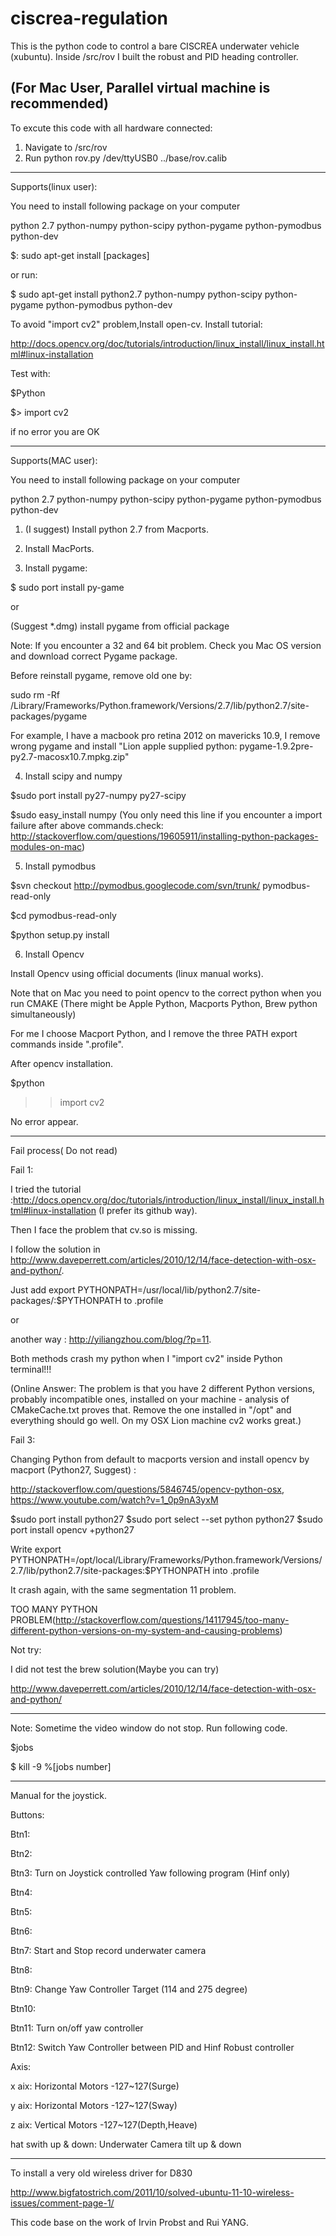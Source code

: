 ciscrea-regulation
======================

This is the python code to control a bare CISCREA underwater vehicle (xubuntu). Inside /src/rov I built the robust and PID heading controller.

(For Mac User, Parallel virtual machine is recommended)
-----------------------------------------------------------

To excute this code with all hardware connected:

1. Navigate to /src/rov
2. Run python rov.py /dev/ttyUSB0 ../base/rov.calib 


-----------------------------------------------------------
Supports(linux user):

You need to install following package on your computer

python 2.7
python-numpy
python-scipy
python-pygame
python-pymodbus
python-dev

$: sudo apt-get install [packages]

or run:

$ sudo apt-get install python2.7 python-numpy python-scipy python-pygame python-pymodbus python-dev

To avoid "import cv2" problem,Install open-cv.
Install tutorial:

http://docs.opencv.org/doc/tutorials/introduction/linux_install/linux_install.html#linux-installation

Test with:

$Python

$> import cv2

if no error you are OK

-----------------------------------------------------------
Supports(MAC user):

You need to install following package on your computer

python 2.7 
python-numpy 
python-scipy 
python-pygame 
python-pymodbus
python-dev

1. (I suggest) Install python 2.7 from Macports.

2. Install MacPorts.

3. Install pygame:

$ sudo port install py-game

or 

(Suggest *.dmg) install pygame from official package

Note: If you encounter a 32 and 64 bit problem. Check you Mac OS version and download correct Pygame package.

Before reinstall pygame, remove old one by:

sudo rm -Rf /Library/Frameworks/Python.framework/Versions/2.7/lib/python2.7/site-packages/pygame

For example, I have a macbook pro retina 2012 on mavericks 10.9, I remove wrong pygame and install "Lion apple supplied python: pygame-1.9.2pre-py2.7-macosx10.7.mpkg.zip" 

4. Install scipy and numpy

$sudo port install py27-numpy py27-scipy

$sudo easy_install numpy (You only need this line if you encounter a import failure after above commands.check: http://stackoverflow.com/questions/19605911/installing-python-packages-modules-on-mac)

5. Install pymodbus

$svn checkout http://pymodbus.googlecode.com/svn/trunk/ pymodbus-read-only

$cd pymodbus-read-only

$python setup.py install

6. Install Opencv

Install Opencv using official documents (linux manual works).

Note that on Mac you need to point opencv to the correct python when you run CMAKE (There might be Apple Python, Macports Python, Brew python simultaneously) 

For me I choose Macport Python, and I remove the three PATH export commands inside ".profile".

After opencv installation.

$python
>>import cv2

No error appear.

---------------------------
Fail process( Do not read)

Fail 1:

I tried  the tutorial :http://docs.opencv.org/doc/tutorials/introduction/linux_install/linux_install.html#linux-installation (I prefer its github way).

Then I face the problem that cv.so is missing. 

I follow the solution in http://www.daveperrett.com/articles/2010/12/14/face-detection-with-osx-and-python/.

Just add export PYTHONPATH=/usr/local/lib/python2.7/site-packages/:$PYTHONPATH to .profile

or

 another way : http://yiliangzhou.com/blog/?p=11.
 
Both methods crash my python when I "import  cv2"  inside Python terminal!!! 

(Online Answer: The problem is that you have 2 different Python versions, probably incompatible ones, installed on your machine - analysis of CMakeCache.txt proves that. Remove the one installed in "/opt" and everything should go well. On my OSX Lion machine cv2 works great.)


Fail 3:

Changing Python from default to macports version and install opencv by macport (Python27, Suggest) : 

http://stackoverflow.com/questions/5846745/opencv-python-osx, https://www.youtube.com/watch?v=1_0p9nA3yxM

$sudo port install python27
$sudo port select --set python python27
$sudo port install opencv +python27

Write export PYTHONPATH=/opt/local/Library/Frameworks/Python.framework/Versions/2.7/lib/python2.7/site-packages:$PYTHONPATH into .profile

It crash again, with the same segmentation 11 problem.

TOO MANY PYTHON PROBLEM(http://stackoverflow.com/questions/14117945/too-many-different-python-versions-on-my-system-and-causing-problems)

Not try:

I did not test the brew solution(Maybe you can try)

http://www.daveperrett.com/articles/2010/12/14/face-detection-with-osx-and-python/

-----------------------------------------------------------

Note: Sometime the video window do not stop. Run following code.

$jobs

$ kill -9 %[jobs number]

-----------------------------------------------------------

Manual for the joystick.

Buttons:

Btn1:

Btn2:

Btn3: Turn on Joystick controlled Yaw following program (Hinf only)

Btn4:

Btn5:

Btn6:

Btn7: Start and Stop record underwater camera

Btn8:

Btn9: Change Yaw Controller Target (114 and 275 degree)

Btn10:

Btn11: Turn on/off yaw controller

Btn12: Switch Yaw Controller between PID and Hinf Robust controller

Axis:

x aix: Horizontal Motors -127~127(Surge)

y aix: Horizontal Motors -127~127(Sway)

z aix: Vertical Motors -127~127(Depth,Heave)

hat swith up & down: Underwater Camera tilt up & down

-----------------------------------------------------------

To install a very old wireless driver for D830 

http://www.bigfatostrich.com/2011/10/solved-ubuntu-11-10-wireless-issues/comment-page-1/

This code base on the work of Irvin Probst and Rui YANG.
